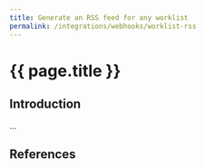 ```yaml
---
title: Generate an RSS feed for any worklist
permalink: /integrations/webhooks/worklist-rss
---
```


# {{ page.title }}

## Introduction

...

## References

[^]: <>
